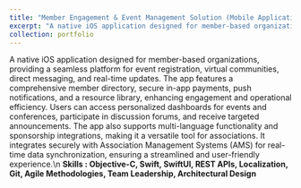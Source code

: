 ```yaml
---
title: "Member Engagement & Event Management Solution (Mobile Application)"
excerpt: "A native iOS application designed for member-based organizations, providing a seamless platform for event registration, virtual communities, direct messaging, and real-time updates. The app features a comprehensive member directory, secure in-app payments, push notifications, and a resource library, enhancing engagement and operational efficiency. Users can access personalized dashboards for events and conferences, participate in discussion forums, and receive targeted announcements. The app also supports multi-language functionality and sponsorship integrations, making it a versatile tool for associations. It integrates securely with Association Management Systems (AMS) for real-time data synchronization, ensuring a streamlined and user-friendly experience.<br /><b>Skills : Objective-C, Swift, SwiftUI, REST APIs, Localization, Git, Agile Methodologies, Team Leadership, Architectural Design </b>"
collection: portfolio
---
```


A native iOS application designed for member-based organizations, providing a seamless platform for event registration, virtual communities, direct messaging, and real-time updates. The app features a comprehensive member directory, secure in-app payments, push notifications, and a resource library, enhancing engagement and operational efficiency. Users can access personalized dashboards for events and conferences, participate in discussion forums, and receive targeted announcements. The app also supports multi-language functionality and sponsorship integrations, making it a versatile tool for associations. It integrates securely with Association Management Systems (AMS) for real-time data synchronization, ensuring a streamlined and user-friendly experience.\n <b>Skills : Objective-C, Swift, SwiftUI, REST APIs, Localization, Git, Agile Methodologies, Team Leadership, Architectural Design </b>
